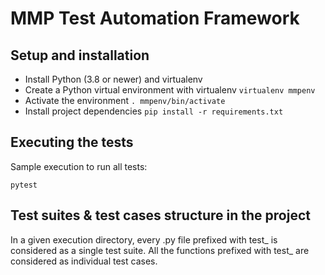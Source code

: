 # MMP Test Automation Framework

## Setup and installation

- Install Python (3.8 or newer) and virtualenv
- Create a Python virtual environment with virtualenv
  `virtualenv mmpenv`
- Activate the environment
  `. mmpenv/bin/activate`
- Install project dependencies
  `pip install -r requirements.txt`

## Executing the tests

Sample execution to run all tests:

```
pytest
```


## Test suites & test cases structure in the project

In a given execution directory, every .py file prefixed with test_ is considered as a single test suite. All the functions prefixed with test_ are considered as individual test cases.

